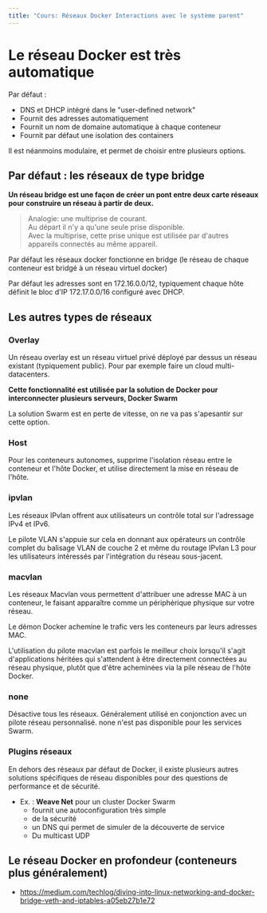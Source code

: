 ```yaml
---
title: "Cours: Réseaux Docker Interactions avec le système parent"
---
```


<!-- ## Objectifs pédagogiques
  - Comprendre le mode de fonctionnement des bridge Linux et le NAT
  - Savoir inspecter la couche réseau d'un conteneur Docker -->


# Le réseau Docker est très automatique

Par défaut :

* DNS et DHCP intégré dans le "user-defined network" 
* Fournit des adresses automatiquement
* Fournit un nom de domaine automatique à chaque conteneur
* Fournit par défaut une isolation des containers

Il est néanmoins modulaire, et permet de choisir entre plusieurs options.


## Par défaut : les réseaux de type bridge

**Un réseau bridge est une façon de créer un pont entre deux carte réseaux pour construire un réseau à partir de deux.**

> Analogie: une multiprise de courant.  
> Au départ il n'y a qu'une seule prise disponible.  
> Avec la multiprise, cette prise unique est utilisée par d'autres appareils connectés au même appareil.

Par défaut les réseaux docker fonctionne en bridge (le réseau de chaque conteneur est bridgé à un réseau virtuel docker)

Par défaut les adresses sont en 172.16.0.0/12, typiquement chaque hôte définit le bloc d'IP 172.17.0.0/16 configuré avec DHCP.

## Les autres types de réseaux

### Overlay

Un réseau overlay est un réseau virtuel privé déployé par dessus un réseau existant (typiquement public). Pour par exemple faire un cloud multi-datacenters.

**Cette fonctionnalité est utilisée par la solution de Docker pour interconnecter plusieurs serveurs, Docker Swarm** 

La solution Swarm est en perte de vitesse, on ne va pas s'apesantir sur cette option.

### Host

Pour les conteneurs autonomes, supprime l'isolation réseau entre le conteneur et l'hôte Docker, et utilise directement la mise en réseau de l'hôte. 

### ipvlan

Les réseaux IPvlan offrent aux utilisateurs un contrôle total sur l'adressage IPv4 et IPv6. 

Le pilote VLAN s'appuie sur cela en donnant aux opérateurs un contrôle complet du balisage VLAN de couche 2 et même du routage IPvlan L3 pour les utilisateurs intéressés par l'intégration du réseau sous-jacent. 

### macvlan

Les réseaux Macvlan vous permettent d'attribuer une adresse MAC à un conteneur, le faisant apparaître comme un périphérique physique sur votre réseau. 

Le démon Docker achemine le trafic vers les conteneurs par leurs adresses MAC. 

L'utilisation du pilote macvlan est parfois le meilleur choix lorsqu'il s'agit d'applications héritées qui s'attendent à être directement connectées au réseau physique, plutôt que d'être acheminées via la pile réseau de l'hôte Docker. 

### none

Désactive tous les réseaux. Généralement utilisé en conjonction avec un pilote réseau personnalisé. none n'est pas disponible pour les services Swarm. 

### Plugins réseaux

En dehors des réseaux par défaut de Docker, il existe plusieurs autres solutions spécifiques de réseau disponibles pour des questions de performance et de sécurité.

  - Ex. : **Weave Net** pour un cluster Docker Swarm
    - fournit une autoconfiguration très simple
    - de la sécurité
    - un DNS qui permet de simuler de la découverte de service
    - Du multicast UDP

## Le réseau Docker en profondeur (conteneurs plus généralement)

- https://medium.com/techlog/diving-into-linux-networking-and-docker-bridge-veth-and-iptables-a05eb27b1e72

